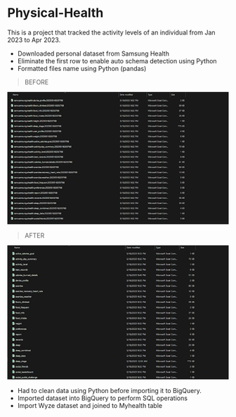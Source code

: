# Physical-Health
This is a project that tracked the activity levels of an individual from Jan 2023 to Apr 2023.
- Downloaded personal dataset from Samsung Health
- Eliminate the first row to enable auto schema detection using Python
- Formatted files name using Python (pandas)

>BEFORE 

![alt text](Before.png)

>AFTER

![alt text](After.png)

- Had to clean data using Python before importing it to BigQuery. 
- Imported dataset into BigQuery to perform SQL operations
- Import Wyze dataset and joined to Myhealth table

